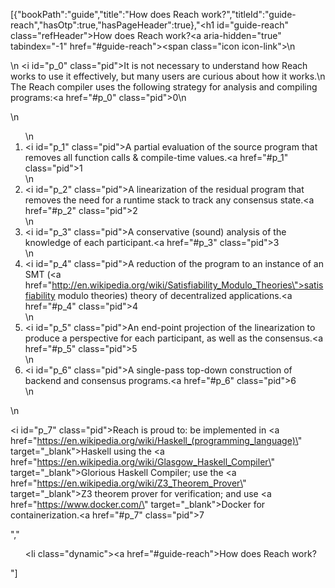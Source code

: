[{"bookPath":"guide","title":"How does Reach work?","titleId":"guide-reach","hasOtp":true,"hasPageHeader":true},"<h1 id=\"guide-reach\" class=\"refHeader\">How does Reach work?<a aria-hidden=\"true\" tabindex=\"-1\" href=\"#guide-reach\"><span class=\"icon icon-link\"></span></a></h1>\n<p>\n  <i id=\"p_0\" class=\"pid\"></i>It is not necessary to understand how Reach works to use it effectively, but many users are curious about how it works.\n  The Reach compiler uses the following strategy for analysis and compiling programs:<a href=\"#p_0\" class=\"pid\">0</a>\n</p>\n<ol>\n  <li><i id=\"p_1\" class=\"pid\"></i>A partial evaluation of the source program that removes all function calls &amp; compile-time values.<a href=\"#p_1\" class=\"pid\">1</a></li>\n  <li><i id=\"p_2\" class=\"pid\"></i>A linearization of the residual program that removes the need for a runtime stack to track any consensus state.<a href=\"#p_2\" class=\"pid\">2</a></li>\n  <li><i id=\"p_3\" class=\"pid\"></i>A conservative (sound) analysis of the knowledge of each participant.<a href=\"#p_3\" class=\"pid\">3</a></li>\n  <li><i id=\"p_4\" class=\"pid\"></i>A reduction of the program to an instance of an SMT (<a href=\"http://en.wikipedia.org/wiki/Satisfiability_Modulo_Theories\">satisfiability modulo theories</a>) theory of decentralized applications.<a href=\"#p_4\" class=\"pid\">4</a></li>\n  <li><i id=\"p_5\" class=\"pid\"></i>An end-point projection of the linearization to produce a perspective for each participant, as well as the consensus.<a href=\"#p_5\" class=\"pid\">5</a></li>\n  <li><i id=\"p_6\" class=\"pid\"></i>A single-pass top-down construction of backend and consensus programs.<a href=\"#p_6\" class=\"pid\">6</a></li>\n</ol>\n<p><i id=\"p_7\" class=\"pid\"></i>Reach is proud to: be implemented in <a href=\"https://en.wikipedia.org/wiki/Haskell_(programming_language)\" target=\"_blank\">Haskell</a> using the <a href=\"https://en.wikipedia.org/wiki/Glasgow_Haskell_Compiler\" target=\"_blank\">Glorious Haskell Compiler</a>; use the <a href=\"https://en.wikipedia.org/wiki/Z3_Theorem_Prover\" target=\"_blank\">Z3 theorem prover</a> for verification; and use <a href=\"https://www.docker.com/\" target=\"_blank\">Docker</a> for containerization.<a href=\"#p_7\" class=\"pid\">7</a></p>","<ul><li class=\"dynamic\"><a href=\"#guide-reach\">How does Reach work?</a></li></ul>"]